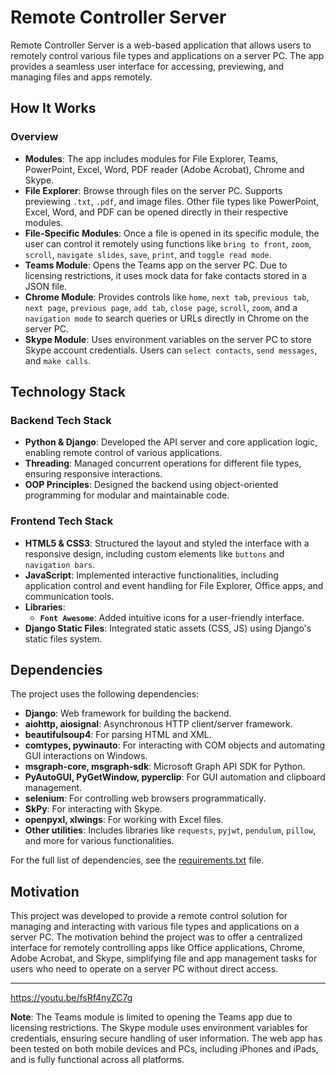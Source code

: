 # Remote Controller Server

Remote Controller Server is a web-based application that allows users to remotely control various file types and applications on a server PC. The app provides a seamless user interface for accessing, previewing, and managing files and apps remotely.

## How It Works

### Overview
- **Modules**: The app includes modules for File Explorer, Teams, PowerPoint, Excel, Word, PDF reader (Adobe Acrobat), Chrome and Skype.
- **File Explorer**: Browse through files on the server PC. Supports previewing `.txt`, `.pdf`, and image files. Other file types like PowerPoint, Excel, Word, and PDF can be opened directly in their respective modules.
- **File-Specific Modules**: Once a file is opened in its specific module, the user can control it remotely using functions like `bring to front`, `zoom`, `scroll`, `navigate slides`, `save`, `print`, and `toggle read mode`.
- **Teams Module**: Opens the Teams app on the server PC. Due to licensing restrictions, it uses mock data for fake contacts stored in a JSON file.
- **Chrome Module**: Provides controls like `home`, `next tab`, `previous tab`, `next page`, `previous page`, `add tab`, `close page`, `scroll`, `zoom`, and a `navigation mode` to search queries or URLs directly in Chrome on the server PC.
- **Skype Module**: Uses environment variables on the server PC to store Skype account credentials. Users can `select contacts`, `send messages`, and `make calls`.
  
## Technology Stack

### Backend Tech Stack

- **Python & Django**: Developed the API server and core application logic, enabling remote control of various applications.
- **Threading**: Managed concurrent operations for different file types, ensuring responsive interactions.
- **OOP Principles**: Designed the backend using object-oriented programming for modular and maintainable code.

### Frontend Tech Stack

- **HTML5 & CSS3**: Structured the layout and styled the interface with a responsive design, including custom elements like `buttons` and `navigation bars`.
- **JavaScript**: Implemented interactive functionalities, including application control and event handling for File Explorer, Office apps, and communication tools.
- **Libraries**:
  - **`Font Awesome`**: Added intuitive icons for a user-friendly interface.
- **Django Static Files**: Integrated static assets (CSS, JS) using Django's static files system.


## Dependencies

The project uses the following dependencies:

- **Django**: Web framework for building the backend.
- **aiohttp, aiosignal**: Asynchronous HTTP client/server framework.
- **beautifulsoup4**: For parsing HTML and XML.
- **comtypes, pywinauto**: For interacting with COM objects and automating GUI interactions on Windows.
- **msgraph-core, msgraph-sdk**: Microsoft Graph API SDK for Python.
- **PyAutoGUI, PyGetWindow, pyperclip**: For GUI automation and clipboard management.
- **selenium**: For controlling web browsers programmatically.
- **SkPy**: For interacting with Skype.
- **openpyxl, xlwings**: For working with Excel files.
- **Other utilities**: Includes libraries like `requests`, `pyjwt`, `pendulum`, `pillow`, and more for various functionalities.

For the full list of dependencies, see the [requirements.txt](./requirements.txt) file.

## Motivation

This project was developed to provide a remote control solution for managing and interacting with various file types and applications on a server PC. The motivation behind the project was to offer a centralized interface for remotely controlling apps like Office applications, Chrome, Adobe Acrobat, and Skype, simplifying file and app management tasks for users who need to operate on a server PC without direct access.

---

https://youtu.be/fsRf4nyZC7g

**Note**: The Teams module is limited to opening the Teams app due to licensing restrictions. The Skype module uses environment variables for credentials, ensuring secure handling of user information.
The web app has been tested on both mobile devices and PCs, including iPhones and iPads, and is fully functional across all platforms. 
